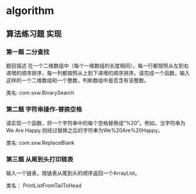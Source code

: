 # algorithm
## 算法练习题 实现
### 第一题 二分查找
题目描述
在一个二维数组中（每个一维数组的长度相同），每一行都按照从左到右递增的顺序排序，每一列都按照从上到下递增的顺序排序。请完成一个函数，输入这样的一个二维数组和一个整数，判断数组中是否含有该整数。

类名:
com.sxw.BinarySearch

### 第二题 字符串操作-替换空格
请实现一个函数，将一个字符串中的每个空格替换成“%20”。例如，当字符串为We Are Happy.则经过替换之后的字符串为We%20Are%20Happy。

类名:
com.sxw.ReplaceBlank

### 第三题 从尾到头打印链表
输入一个链表，按链表从尾到头的顺序返回一个ArrayList。

类名：
PrintListFromTailToHead
